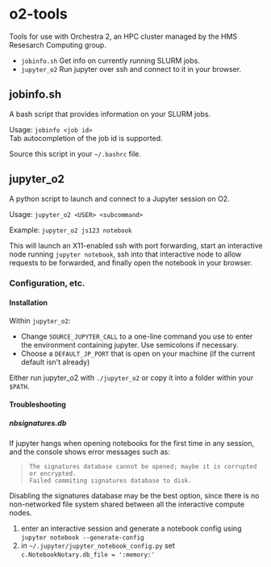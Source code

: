 # o2-tools
Tools for use with Orchestra 2, an HPC cluster managed by the HMS Resesarch Computing group.  
- `jobinfo.sh` Get info on currently running SLURM jobs.  
- `jupyter_o2` Run jupyter over ssh and connect to it in your browser.

## jobinfo.sh
A bash script that provides information on your SLURM jobs.

Usage: `jobinfo <job id>`  
Tab autocompletion of the job id is supported.

Source this script in your `~/.bashrc` file.

## jupyter_o2
A python script to launch and connect to a Jupyter session on O2.

Usage: `jupyter_o2 <USER> <subcommand>`

Example: `jupyter_o2 js123 notebook`

This will launch an X11-enabled ssh with port forwarding, start an interactive node
running `jupyter notebook`, ssh into that interactive node to allow requests to be forwarded,
and finally open the notebook in your browser.

### Configuration, etc.

#### Installation
Within `jupyter_o2`:
- Change `SOURCE_JUPYTER_CALL` to a one-line command you use to enter the environment
    containing jupyter. Use semicolons if necessary.
- Choose a `DEFAULT_JP_PORT` that is open on your machine (if the current default isn't already)

Either run jupyter_o2 with `./jupyter_o2` or copy it into a folder within your `$PATH`. 

#### Troubleshooting
##### nbsignatures.db
If jupyter hangs when opening notebooks for the first time in any session, and the console 
shows error messages such as:
  > `The signatures database cannot be opened; maybe it is corrupted or encrypted.`  
  > `Failed commiting signatures database to disk.`  

  Disabling the signatures database may be the best option, since there is no non-networked
  file system shared between all the interactive compute nodes.
  
  1. enter an interactive session and generate a notebook config using
   `jupyter notebook --generate-config`
  2. in `~/.jupyter/jupyter_notebook_config.py` set `c.NotebookNotary.db_file = ':memory:'`
